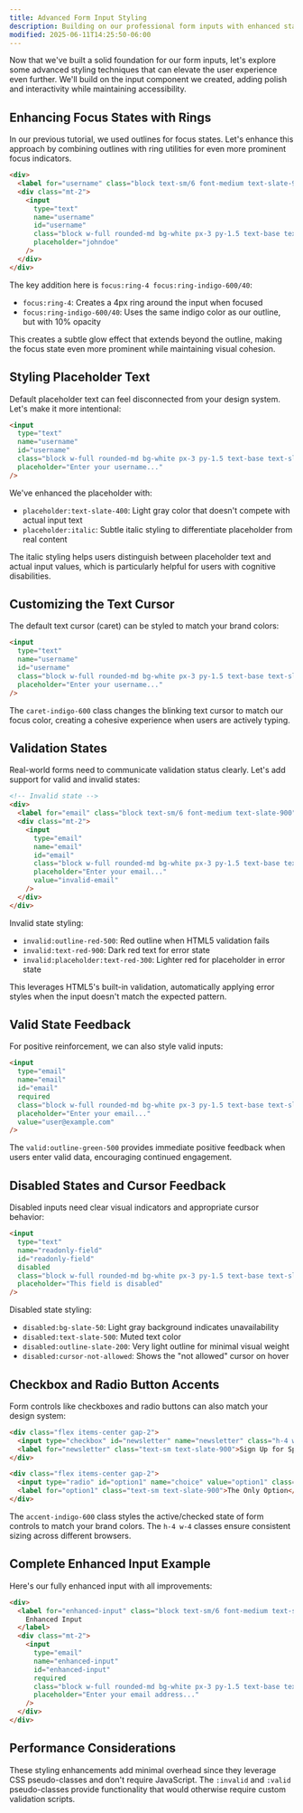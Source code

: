 ```yaml
---
title: Advanced Form Input Styling
description: Building on our professional form inputs with enhanced states, custom styling, and interactive feedback using Tailwind CSS.
modified: 2025-06-11T14:25:50-06:00
---
```


Now that we've built a solid foundation for our form inputs, let's explore some advanced styling techniques that can elevate the user experience even further. We'll build on the input component we created, adding polish and interactivity while maintaining accessibility.

## Enhancing Focus States with Rings

In our previous tutorial, we used outlines for focus states. Let's enhance this approach by combining outlines with ring utilities for even more prominent focus indicators.

```html tailwind
<div>
  <label for="username" class="block text-sm/6 font-medium text-slate-900">Username</label>
  <div class="mt-2">
    <input
      type="text"
      name="username"
      id="username"
      class="block w-full rounded-md bg-white px-3 py-1.5 text-base text-slate-900 outline-1 -outline-offset-1 outline-slate-300 placeholder:text-slate-400 focus:ring-4 focus:ring-indigo-600/40 focus:outline-2 focus:-outline-offset-2 focus:outline-indigo-600 sm:text-sm/6"
      placeholder="johndoe"
    />
  </div>
</div>
```

The key addition here is `focus:ring-4 focus:ring-indigo-600/40`:

- `focus:ring-4`: Creates a 4px ring around the input when focused
- `focus:ring-indigo-600/40`: Uses the same indigo color as our outline, but with 10% opacity

This creates a subtle glow effect that extends beyond the outline, making the focus state even more prominent while maintaining visual cohesion.

## Styling Placeholder Text

Default placeholder text can feel disconnected from your design system. Let's make it more intentional:

```html tailwind
<input
  type="text"
  name="username"
  id="username"
  class="block w-full rounded-md bg-white px-3 py-1.5 text-base text-slate-900 outline-1 -outline-offset-1 outline-slate-300 placeholder:text-slate-400 placeholder:italic focus:ring-4 focus:ring-indigo-600/40 focus:outline-2 focus:-outline-offset-2 focus:outline-indigo-600 sm:text-sm/6"
  placeholder="Enter your username..."
/>
```

We've enhanced the placeholder with:

- `placeholder:text-slate-400`: Light gray color that doesn't compete with actual input text
- `placeholder:italic`: Subtle italic styling to differentiate placeholder from real content

The italic styling helps users distinguish between placeholder text and actual input values, which is particularly helpful for users with cognitive disabilities.

## Customizing the Text Cursor

The default text cursor (caret) can be styled to match your brand colors:

```html tailwind
<input
  type="text"
  name="username"
  id="username"
  class="block w-full rounded-md bg-white px-3 py-1.5 text-base text-slate-900 caret-indigo-600 outline-1 -outline-offset-1 outline-slate-300 placeholder:text-slate-400 placeholder:italic focus:ring-4 focus:ring-indigo-600/40 focus:outline-2 focus:-outline-offset-2 focus:outline-indigo-600 sm:text-sm/6"
  placeholder="Enter your username..."
/>
```

The `caret-indigo-600` class changes the blinking text cursor to match our focus color, creating a cohesive experience when users are actively typing.

## Validation States

Real-world forms need to communicate validation status clearly. Let's add support for valid and invalid states:

```html tailwind
<!-- Invalid state -->
<div>
  <label for="email" class="block text-sm/6 font-medium text-slate-900">Email</label>
  <div class="mt-2">
    <input
      type="email"
      name="email"
      id="email"
      class="block w-full rounded-md bg-white px-3 py-1.5 text-base text-slate-900 caret-indigo-600 outline-1 -outline-offset-1 outline-slate-300 placeholder:text-slate-400 placeholder:italic invalid:text-red-900 invalid:outline-red-500 invalid:placeholder:text-red-300 focus:ring-4 focus:ring-indigo-600/40 focus:outline-2 focus:-outline-offset-2 focus:outline-indigo-600 sm:text-sm/6"
      placeholder="Enter your email..."
      value="invalid-email"
    />
  </div>
</div>
```

Invalid state styling:

- `invalid:outline-red-500`: Red outline when HTML5 validation fails
- `invalid:text-red-900`: Dark red text for error state
- `invalid:placeholder:text-red-300`: Lighter red for placeholder in error state

This leverages HTML5's built-in validation, automatically applying error styles when the input doesn't match the expected pattern.

## Valid State Feedback

For positive reinforcement, we can also style valid inputs:

```html tailwind
<input
  type="email"
  name="email"
  id="email"
  required
  class="block w-full rounded-md bg-white px-3 py-1.5 text-base text-slate-900 caret-indigo-600 outline-1 -outline-offset-1 outline-slate-300 placeholder:text-slate-400 placeholder:italic valid:outline-green-500 invalid:text-red-900 invalid:outline-red-500 invalid:placeholder:text-red-300 focus:ring-4 focus:ring-indigo-600/40 focus:outline-2 focus:-outline-offset-2 focus:outline-indigo-600 sm:text-sm/6"
  placeholder="Enter your email..."
  value="user@example.com"
/>
```

The `valid:outline-green-500` provides immediate positive feedback when users enter valid data, encouraging continued engagement.

## Disabled States and Cursor Feedback

Disabled inputs need clear visual indicators and appropriate cursor behavior:

```html tailwind
<input
  type="text"
  name="readonly-field"
  id="readonly-field"
  disabled
  class="block w-full rounded-md bg-white px-3 py-1.5 text-base text-slate-900 caret-indigo-600 outline-1 -outline-offset-1 outline-slate-300 placeholder:text-slate-400 placeholder:italic disabled:cursor-not-allowed disabled:bg-slate-50 disabled:text-slate-500 disabled:outline-slate-200 sm:text-sm/6"
  placeholder="This field is disabled"
/>
```

Disabled state styling:

- `disabled:bg-slate-50`: Light gray background indicates unavailability
- `disabled:text-slate-500`: Muted text color
- `disabled:outline-slate-200`: Very light outline for minimal visual weight
- `disabled:cursor-not-allowed`: Shows the "not allowed" cursor on hover

## Checkbox and Radio Button Accents

Form controls like checkboxes and radio buttons can also match your design system:

```html tailwind
<div class="flex items-center gap-2">
  <input type="checkbox" id="newsletter" name="newsletter" class="h-4 w-4 accent-pink-500" />
  <label for="newsletter" class="text-sm text-slate-900">Sign Up for Spam</label>
</div>

<div class="flex items-center gap-2">
  <input type="radio" id="option1" name="choice" value="option1" class="h-4 w-4 accent-pink-500" />
  <label for="option1" class="text-sm text-slate-900">The Only Option</label>
</div>
```

The `accent-indigo-600` class styles the active/checked state of form controls to match your brand colors. The `h-4 w-4` classes ensure consistent sizing across different browsers.

## Complete Enhanced Input Example

Here's our fully enhanced input with all improvements:

```html tailwind
<div>
  <label for="enhanced-input" class="block text-sm/6 font-medium text-slate-900">
    Enhanced Input
  </label>
  <div class="mt-2">
    <input
      type="email"
      name="enhanced-input"
      id="enhanced-input"
      required
      class="block w-full rounded-md bg-white px-3 py-1.5 text-base text-slate-900 caret-indigo-600 outline-1 -outline-offset-1 outline-slate-300 placeholder:text-slate-400 placeholder:italic valid:outline-green-500 invalid:text-red-900 invalid:outline-red-500 invalid:placeholder:text-red-300 focus:ring-4 focus:ring-indigo-600/40 focus:outline-2 focus:-outline-offset-2 focus:outline-indigo-600 disabled:cursor-not-allowed disabled:bg-slate-50 disabled:text-slate-500 disabled:outline-slate-200 sm:text-sm/6"
      placeholder="Enter your email address..."
    />
  </div>
</div>
```

## Performance Considerations

These styling enhancements add minimal overhead since they leverage CSS pseudo-classes and don't require JavaScript. The `:invalid` and `:valid` pseudo-classes provide functionality that would otherwise require custom validation scripts.
